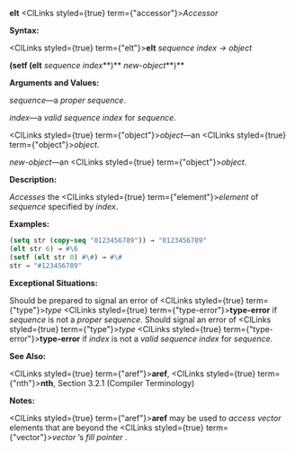 **elt** <ClLinks styled={true} term={"accessor"}><i>Accessor</i></ClLinks> 



**Syntax:** 



<ClLinks styled={true} term={"elt"}><b>elt</b></ClLinks> *sequence index → object* 



<!-- **(setf (elt** *sequence index***)** *new-object<ClLinks styled={true} term={"t"}><b>*)</b></ClLinks>  -->
**(setf (elt** *sequence index***)** *new-object***)** 



**Arguments and Values:** 



*sequence*—a *proper sequence*. 



*index*—a *valid sequence index* for *sequence*. 



<ClLinks styled={true} term={"object"}><i>object</i></ClLinks>—an <ClLinks styled={true} term={"object"}><i>object</i></ClLinks>. 



*new-object*—an <ClLinks styled={true} term={"object"}><i>object</i></ClLinks>. 



**Description:** 



*Accesses* the <ClLinks styled={true} term={"element"}><i>element</i></ClLinks> of *sequence* specified by *index*. 



**Examples:**
```lisp
(setq str (copy-seq "0123456789")) → "0123456789" 
(elt str 6) → #\6 
(setf (elt str 0) #\#) → #\# 
str → "#123456789" 
```
**Exceptional Situations:** 



Should be prepared to signal an error of <ClLinks styled={true} term={"type"}><i>type</i></ClLinks> <ClLinks styled={true} term={"type-error"}><b>type-error</b></ClLinks> if *sequence* is not a *proper sequence*. Should signal an error of <ClLinks styled={true} term={"type"}><i>type</i></ClLinks> <ClLinks styled={true} term={"type-error"}><b>type-error</b></ClLinks> if *index* is not a *valid sequence index* for *sequence*. 



**See Also:** 



<ClLinks styled={true} term={"aref"}><b>aref</b></ClLinks>, <ClLinks styled={true} term={"nth"}><b>nth</b></ClLinks>, Section 3.2.1 (Compiler Terminology) 



**Notes:** 



<ClLinks styled={true} term={"aref"}><b>aref</b></ClLinks> may be used to *access vector* elements that are beyond the <ClLinks styled={true} term={"vector"}><i>vector</i></ClLinks> ’s *fill pointer* . 



 



 



